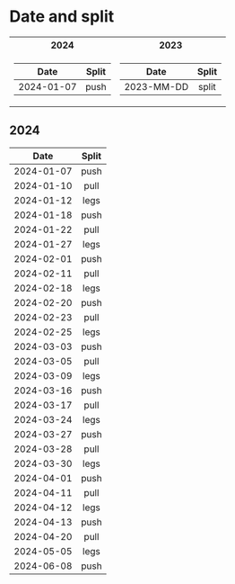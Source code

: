 # Date and split


<table>
<tr><th>2024</th><th>2023</th></tr>
<tr><td>

| Date         | Split    |
| :----------: | :------: |
| 2024-01-07   | push     |

</td><td>

| Date         | Split    |
| :----------: | :------: |
| 2023-MM-DD   | split    |

</td></tr>
</table>


## 2024

| Date         | Split    |
| :----------: | :------: |
| 2024-01-07   | push     |
| 2024-01-10   | pull     |
| 2024-01-12   | legs     |
| 2024-01-18   | push     |
| 2024-01-22   | pull     |
| 2024-01-27   | legs     |
| 2024-02-01   | push     |
| 2024-02-11   | pull     |
| 2024-02-18   | legs     |
| 2024-02-20   | push     |
| 2024-02-23   | pull     |
| 2024-02-25   | legs     |
| 2024-03-03   | push     |
| 2024-03-05   | pull     |
| 2024-03-09   | legs     |
| 2024-03-16   | push     |
| 2024-03-17   | pull     |
| 2024-03-24   | legs     |
| 2024-03-27   | push     |
| 2024-03-28   | pull     |
| 2024-03-30   | legs     |
| 2024-04-01   | push     |
| 2024-04-11   | pull     |
| 2024-04-12   | legs     |
| 2024-04-13   | push     |
| 2024-04-20   | pull     |
| 2024-05-05   | legs     |
| 2024-06-08   | push     |
